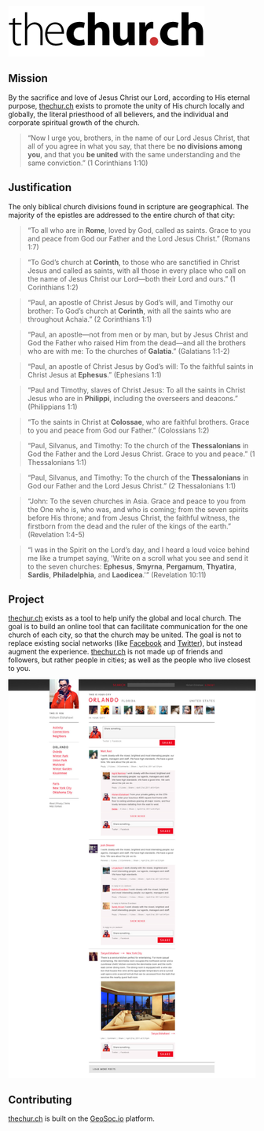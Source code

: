 ![the.church](html/images/logo2.png)

## Mission
By the sacrifice and love of Jesus Christ our Lord, according to His eternal
purpose, [thechur.ch](https://thechur.ch) exists to promote the unity of His
church locally and globally, the literal priesthood of all believers, and the
individual and corporate spiritual growth of the church.

> “Now I urge you, brothers, in the name of our Lord Jesus Christ, that all of
  you agree in what you say, that there be **no divisions among you**, and that
  you **be united** with the same understanding and the same conviction.”
  (1 Corinthians 1:10)

## Justification
The only biblical church divisions found in scripture are geographical. The
majority of the epistles are addressed to the entire church of that city:

> “To all who are in **Rome**, loved by God, called as saints. Grace to you and
  peace from God our Father and the Lord Jesus Christ.” (Romans 1:7)

> “To God’s church at **Corinth**, to those who are sanctified in Christ Jesus
  and called as saints, with all those in every place who call on the name of
  Jesus Christ our Lord—both their Lord and ours.” (1 Corinthians 1:2)

> “Paul, an apostle of Christ Jesus by God’s will, and Timothy our brother: To
  God’s church at **Corinth**, with all the saints who are throughout Achaia.”
  (2 Corinthians 1:1)

> “Paul, an apostle—not from men or by man, but by Jesus Christ and God the
  Father who raised Him from the dead—and all the brothers who are with me: To
  the churches of **Galatia**.” (Galatians 1:1-2)

> “Paul, an apostle of Christ Jesus by God’s will: To the faithful saints in
  Christ Jesus at **Ephesus**.” (Ephesians 1:1)

> “Paul and Timothy, slaves of Christ Jesus: To all the saints in Christ Jesus
  who are in **Philippi**, including the overseers and deacons.” (Philippians 1:1)

> “To the saints in Christ at **Colossae**, who are faithful brothers. Grace to
  you and peace from God our Father.” (Colossians 1:2)

> “Paul, Silvanus, and Timothy: To the church of the **Thessalonians** in God
  the Father and the Lord Jesus Christ. Grace to you and peace.”
  (1 Thessalonians 1:1)

> “Paul, Silvanus, and Timothy: To the church of the **Thessalonians** in God
  our Father and the Lord Jesus Christ.” (2 Thessalonians 1:1)

> “John: To the seven churches in Asia. Grace and peace to you from the One who
  is, who was, and who is coming; from the seven spirits before His throne; and
  from Jesus Christ, the faithful witness, the firstborn from the dead and the
  ruler of the kings of the earth.” (Revelation 1:4-5)

> “I was in the Spirit on the Lord’s day, and I heard a loud voice behind me
  like a trumpet saying, 'Write on a scroll what you see and send it to the
  seven churches: **Ephesus**, **Smyrna**, **Pergamum**, **Thyatira**,
  **Sardis**, **Philadelphia**, and **Laodicea**.'” (Revelation 10:11)

## Project
[thechur.ch](https://thechur.ch) exists as a tool to help unify the global and
local church. The goal is to build an online tool that can facilitate
communication for the one church of each city, so that the church may be united.
The goal is not to replace existing social networks (like
[Facebook](https://www.facebook.com) and [Twitter](https://twitter.com)), but
instead augment the experience. [thechur.ch](https://thechur.ch) is not made up
of friends and followers, but rather people in cities; as well as the people who
live closest to you.

![thechur.ch City Feed Mockup](html/images/mockup.jpg)

## Contributing
[thechur.ch](https://thechur.ch) is built on the
[GeoSoc.io](https://github.com/geosocio) platform.
